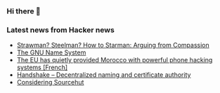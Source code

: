 ### Hi there 👋

<!--
**arashid-sh/arashid-sh** is a ✨ _special_ ✨ repository because its `README.md` (this file) appears on your GitHub profile.

Here are some ideas to get you started:

- 🔭 I’m currently working on ...
- 🌱 I’m currently learning ...
- 👯 I’m looking to collaborate on ...
- 🤔 I’m looking for help with ...
- 💬 Ask me about ...
- 📫 How to reach me: ...
- 😄 Pronouns: ...
- ⚡ Fun fact: ...
-->

### Latest news from Hacker news
<!-- BLOG-POST-LIST:START -->
- [Strawman? Steelman? How to Starman: Arguing from Compassion](https://centerforinquiry.org/blog/how-to-star-man-arguing-from-compassion/)
- [The GNU Name System](https://www.gnunet.org/en/gns.html)
- [The EU has quietly provided Morocco with powerful phone hacking systems [French]](https://disclose.ngo/fr/article/union-europeenne-a-discretement-fourni-au-maroc-de-puissants-systemes-de-piratage-des-telephones)
- [Handshake – Decentralized naming and certificate authority](https://handshake.org/)
- [Considering Sourcehut](https://postmarketos.org/blog/2022/07/25/considering-sourcehut/)
<!-- BLOG-POST-LIST:END -->
